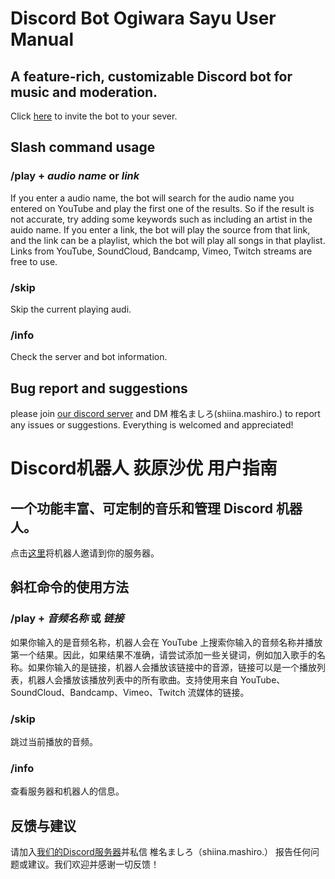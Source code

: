 # Discord Bot Ogiwara Sayu User Manual
## A feature-rich, customizable Discord bot for music and moderation.

Click [here](https://discord.com/oauth2/authorize?client_id=1240521816582262845&permissions=8&integration_type=0&scope=bot) to invite the bot to your sever.

## Slash command usage
### /play + _audio name_ or _link_
If you enter a audio name, the bot will search for the audio name you entered on YouTube and play the first one of the results. So if the result is not accurate, try adding some keywords such as including an artist in the auido name. If you enter a link, the bot will play the source from that link, and the link can be a playlist, which the bot will play all songs in that playlist. Links from YouTube, SoundCloud, Bandcamp, Vimeo, Twitch streams are free to use. 
### /skip
Skip the current playing audi.
### /info
Check the server and bot information.
## Bug report and suggestions
please join [our discord server](https://discord.gg/67vMVwTNuG) and DM 椎名ましろ(shiina.mashiro.) to report any issues or suggestions. Everything is welcomed and appreciated!

# Discord机器人 荻原沙优 用户指南
## 一个功能丰富、可定制的音乐和管理 Discord 机器人。
点击[这里](https://discord.com/oauth2/authorize?client_id=1240521816582262845&permissions=8&integration_type=0&scope=bot)将机器人邀请到你的服务器。
## 斜杠命令的使用方法
### /play + _音频名称_ 或 _链接_
如果你输入的是音频名称，机器人会在 YouTube 上搜索你输入的音频名称并播放第一个结果。因此，如果结果不准确，请尝试添加一些关键词，例如加入歌手的名称。如果你输入的是链接，机器人会播放该链接中的音源，链接可以是一个播放列表，机器人会播放该播放列表中的所有歌曲。支持使用来自 YouTube、SoundCloud、Bandcamp、Vimeo、Twitch 流媒体的链接。
### /skip
跳过当前播放的音频。
### /info
查看服务器和机器人的信息。
## 反馈与建议
请加入[我们的Discord服务器](https://discord.gg/67vMVwTNuG)并私信 椎名ましろ（shiina.mashiro.） 报告任何问题或建议。我们欢迎并感谢一切反馈！

